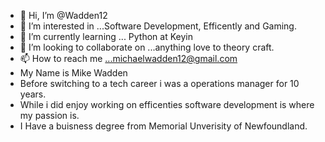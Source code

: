- 👋 Hi, I’m @Wadden12
- 👀 I’m interested in ...Software Development, Efficently and Gaming.
- 🌱 I’m currently learning ... Python at Keyin
- 💞️ I’m looking to collaborate on ...anything love to theory craft.
- 📫 How to reach me ...michaelwadden12@gmail.com
- My Name is Mike Wadden
- Before switching to a tech career i was a operations manager for 10 years.
- While i did enjoy working on efficenties software development is where my passion is. 
- I Have a buisness degree from Memorial Unverisity of Newfoundland.

<!---
Wadden12/Wadden12 is a ✨ special ✨ repository because its `README.md` (this file) appears on your GitHub profile.
You can click the Preview link to take a look at your changes.
--->
